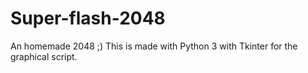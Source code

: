 # Super-flash-2048
An homemade 2048 ;)
This is made with Python 3 with Tkinter for the graphical script.
